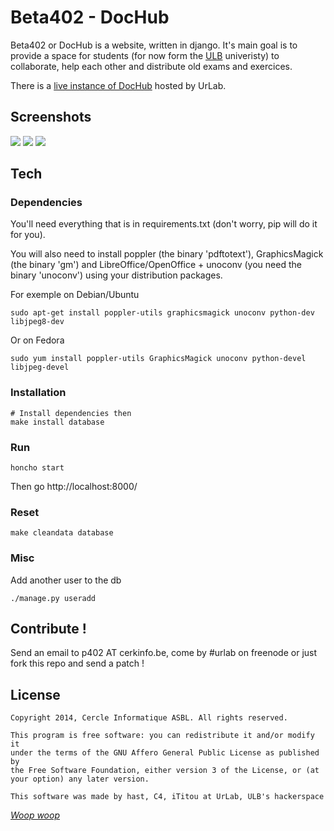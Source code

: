 # Beta402 - DocHub


Beta402 or DocHub is a website, written in django. It's main goal is to provide a space for students (for now form the [ULB](http://ulb.ac.be) univeristy) to collaborate, help each other and distribute old exams and exercices.

There is a [live instance of DocHub](http://cours.urlab.be) hosted by UrLab.

## Screenshots

![](https://github.com/urlab/beta402/blob/master/.meta/screen-1.png)
![](https://github.com/urlab/beta402/blob/master/.meta/screen-2.png)
![](https://github.com/urlab/beta402/blob/master/.meta/screen-3.png)

## Tech

### Dependencies

You'll need everything that is in requirements.txt (don't worry, pip will do it for you).

You will also need to install poppler (the binary 'pdftotext'), GraphicsMagick (the binary 'gm') and LibreOffice/OpenOffice + unoconv (you need the binary 'unoconv') using your distribution packages.

For exemple on Debian/Ubuntu

    sudo apt-get install poppler-utils graphicsmagick unoconv python-dev libjpeg8-dev

Or on Fedora

    sudo yum install poppler-utils GraphicsMagick unoconv python-devel libjpeg-devel

### Installation

    # Install dependencies then
    make install database

### Run

    honcho start

Then go http://localhost:8000/

### Reset

    make cleandata database


### Misc


Add another user to the db

    ./manage.py useradd


## Contribute !


Send an email to p402 AT cerkinfo.be, come by #urlab on freenode or just fork this repo and send a patch !


## License


    Copyright 2014, Cercle Informatique ASBL. All rights reserved.

    This program is free software: you can redistribute it and/or modify it
    under the terms of the GNU Affero General Public License as published by
    the Free Software Foundation, either version 3 of the License, or (at
    your option) any later version.

    This software was made by hast, C4, iTitou at UrLab, ULB's hackerspace


[_Woop woop_](https://www.youtube.com/watch?v=x2FetnIZjxg)

